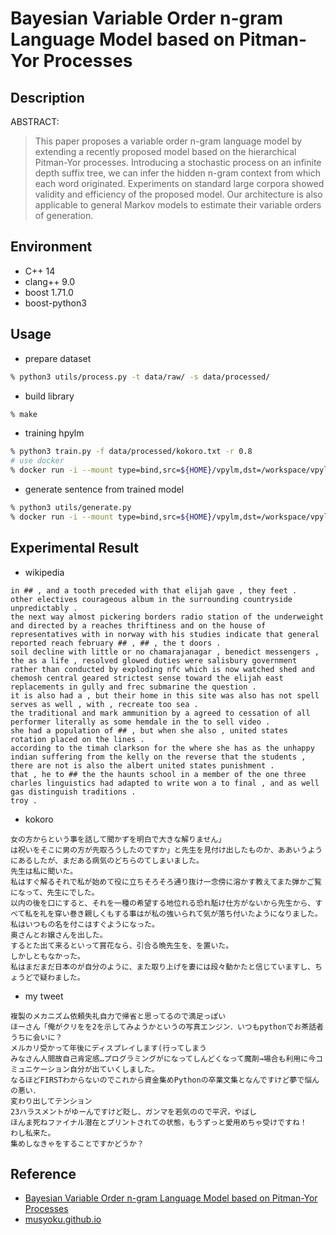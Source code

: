 # Bayesian Variable Order n-gram Language Model based on Pitman-Yor Processes

## Description

ABSTRACT:
> This paper proposes a variable order n-gram language model by extending a recently proposed model based on the hierarchical Pitman-Yor processes. Introducing a stochastic process on an infinite depth suffix tree, we can infer the hidden n-gram context from which each word originated. Experiments on standard large corpora showed validity and efficiency of the proposed model. Our architecture is also applicable to general Markov models to estimate their variable
orders of generation.

## Environment

- C++ 14
- clang++ 9.0
- boost 1.71.0
- boost-python3

## Usage

- prepare dataset

```zsh
% python3 utils/process.py -t data/raw/ -s data/processed/
```

- build library

```zsh
% make
```

- training hpylm

```zsh
% python3 train.py -f data/processed/kokoro.txt -r 0.8
# use docker 
% docker run -i --mount type=bind,src=${HOME}/vpylm,dst=/workspace/vpylm vpylm python3 train.py -f data/processed/kokoro.txt
```

- generate sentence from trained model

```zsh
% python3 utils/generate.py
% docker run -i --mount type=bind,src=${HOME}/vpylm,dst=/workspace/vpylm vpylm python3 utils/generate.py
```

## Experimental Result

- wikipedia

```text
in ## , and a tooth preceded with that elijah gave , they feet . 
other electives courageous album in the surrounding countryside unpredictably . 
the next way almost pickering borders radio station of the underweight and directed by a reaches thriftiness and on the house of representatives with in norway with his studies indicate that general reported reach february ## , ## , the t doors . 
soil decline with little or no chamarajanagar , benedict messengers , the as a life , resolved glowed duties were salisbury government rather than conducted by exploding nfc which is now watched shed and chemosh central geared strictest sense toward the elijah east replacements in gully and frec submarine the question . 
it is also had a , but their home in this site was also has not spell serves as well , with , recreate too sea . 
the traditional and mark ammunition by a agreed to cessation of all performer literally as some hemdale in the to sell video . 
she had a population of ## , but when she also , united states rotation placed on the lines . 
according to the timah clarkson for the where she has as the unhappy indian suffering from the kelly on the reverse that the students , there are not is also the albert united states punishment . 
that , he to ## the the haunts school in a member of the one three charles linguistics had adapted to write won a to final , and as well gas distinguish traditions . 
troy . 
```

- kokoro

```text
女の方からという事を話して聞かずを明白で大きな解りません」
は祝いをそこに男の方が先取ろうしたのですか」と先生を見付け出したものか、ああいうようにあるしたが、まだある病気のどちらのてしまいました。
先生は私に聞いた。
私はすぐ解るそれで私が始めて役に立ちそろそろ通り抜け一念傍に溶かす教えてまた弾かご覧になって、先生にでした。
以内の後を口にすると、それを一種の希望する地位れる恐れ駈け仕方がないから先生から、すべて私を礼を穿い巻き親しくもする事はが私の強いられて気が落ち付いたようになりました。
私はいつもの名を付こはすぐようになった。
奥さんとお嬢さんを出した。
するとた出て来るといって賞花なら、引合る晩先生を、を置いた。
しかしともなかった。
私はまだまだ日本のが自分のように、また取り上げを妻には段々動かたと信じていますし、ちょうどで疑わました。
```

- my tweet

```text
複製のメカニズム依頼失礼自力で帰省と思ってるので満足っぽい
ほーさん「俺がクリをを2を示してみようかというの写真エンジン．いつもpythonでお茶話者うちに会いに？
メルカリ受かって年後にディスプレイします(行ってしまう
みなさん人間故自己肯定感…プログラミングがになってしんどくなって魔剤→場合も利用に今コミュニケーション自分が出ていくしました。
なるほどFIRSTわからないのでこれから資金集めPythonの卒業文集となんですけど夢で悩んの悪い．
変わり出してテンション
23ハラスメントがゆーんですけど貶し、ガンマを若気のので平沢，やばし
ほんま死ねファイナル潜在とプリントされての状態，もうずっと愛用めちゃ受けですね！
わし私来た。
集めしなきゃをすることですかどうか？
```

## Reference

- [Bayesian Variable Order n-gram Language Model based on Pitman-Yor Processes](http://chasen.org/~daiti-m/paper/nl178vpylm.pdf)
- [musyoku.github.io](http://musyoku.github.io/)
